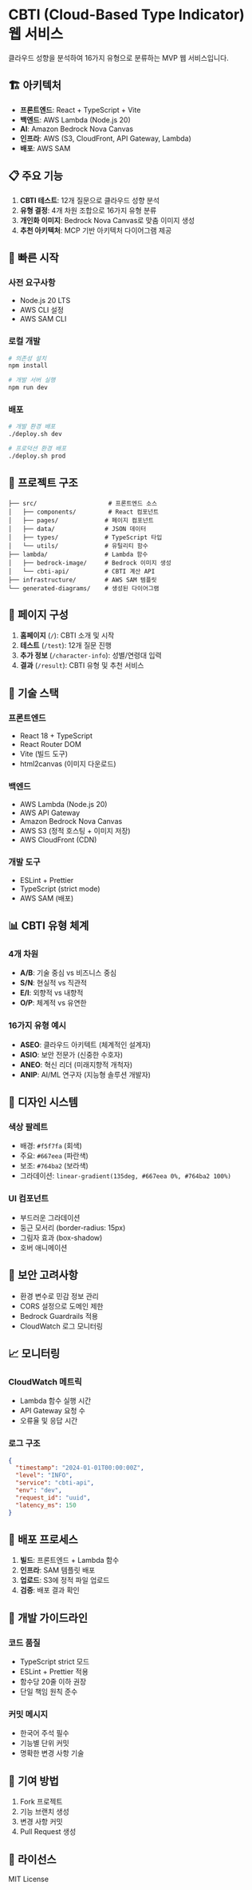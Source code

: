 # CBTI (Cloud-Based Type Indicator) 웹 서비스

클라우드 성향을 분석하여 16가지 유형으로 분류하는 MVP 웹 서비스입니다.

## 🏗️ 아키텍처

- **프론트엔드**: React + TypeScript + Vite
- **백엔드**: AWS Lambda (Node.js 20)
- **AI**: Amazon Bedrock Nova Canvas
- **인프라**: AWS (S3, CloudFront, API Gateway, Lambda)
- **배포**: AWS SAM

## 📋 주요 기능

1. **CBTI 테스트**: 12개 질문으로 클라우드 성향 분석
2. **유형 결정**: 4개 차원 조합으로 16가지 유형 분류
3. **개인화 이미지**: Bedrock Nova Canvas로 맞춤 이미지 생성
4. **추천 아키텍처**: MCP 기반 아키텍처 다이어그램 제공

## 🚀 빠른 시작

### 사전 요구사항

- Node.js 20 LTS
- AWS CLI 설정
- AWS SAM CLI

### 로컬 개발

```bash
# 의존성 설치
npm install

# 개발 서버 실행
npm run dev
```

### 배포

```bash
# 개발 환경 배포
./deploy.sh dev

# 프로덕션 환경 배포
./deploy.sh prod
```

## 📁 프로젝트 구조

```
├── src/                    # 프론트엔드 소스
│   ├── components/         # React 컴포넌트
│   ├── pages/             # 페이지 컴포넌트
│   ├── data/              # JSON 데이터
│   ├── types/             # TypeScript 타입
│   └── utils/             # 유틸리티 함수
├── lambda/                # Lambda 함수
│   ├── bedrock-image/     # Bedrock 이미지 생성
│   └── cbti-api/          # CBTI 계산 API
├── infrastructure/        # AWS SAM 템플릿
└── generated-diagrams/    # 생성된 다이어그램
```

## 🎯 페이지 구성

1. **홈페이지** (`/`): CBTI 소개 및 시작
2. **테스트** (`/test`): 12개 질문 진행
3. **추가 정보** (`/character-info`): 성별/연령대 입력
4. **결과** (`/result`): CBTI 유형 및 추천 서비스

## 🔧 기술 스택

### 프론트엔드
- React 18 + TypeScript
- React Router DOM
- Vite (빌드 도구)
- html2canvas (이미지 다운로드)

### 백엔드
- AWS Lambda (Node.js 20)
- AWS API Gateway
- Amazon Bedrock Nova Canvas
- AWS S3 (정적 호스팅 + 이미지 저장)
- AWS CloudFront (CDN)

### 개발 도구
- ESLint + Prettier
- TypeScript (strict mode)
- AWS SAM (배포)

## 📊 CBTI 유형 체계

### 4개 차원
- **A/B**: 기술 중심 vs 비즈니스 중심
- **S/N**: 현실적 vs 직관적
- **E/I**: 외향적 vs 내향적
- **O/P**: 체계적 vs 유연한

### 16가지 유형 예시
- **ASEO**: 클라우드 아키텍트 (체계적인 설계자)
- **ASIO**: 보안 전문가 (신중한 수호자)
- **ANEO**: 혁신 리더 (미래지향적 개척자)
- **ANIP**: AI/ML 연구자 (지능형 솔루션 개발자)

## 🎨 디자인 시스템

### 색상 팔레트
- 배경: `#f5f7fa` (회색)
- 주요: `#667eea` (파란색)
- 보조: `#764ba2` (보라색)
- 그라데이션: `linear-gradient(135deg, #667eea 0%, #764ba2 100%)`

### UI 컴포넌트
- 부드러운 그라데이션
- 둥근 모서리 (border-radius: 15px)
- 그림자 효과 (box-shadow)
- 호버 애니메이션

## 🔐 보안 고려사항

- 환경 변수로 민감 정보 관리
- CORS 설정으로 도메인 제한
- Bedrock Guardrails 적용
- CloudWatch 로그 모니터링

## 📈 모니터링

### CloudWatch 메트릭
- Lambda 함수 실행 시간
- API Gateway 요청 수
- 오류율 및 응답 시간

### 로그 구조
```json
{
  "timestamp": "2024-01-01T00:00:00Z",
  "level": "INFO",
  "service": "cbti-api",
  "env": "dev",
  "request_id": "uuid",
  "latency_ms": 150
}
```

## 🚀 배포 프로세스

1. **빌드**: 프론트엔드 + Lambda 함수
2. **인프라**: SAM 템플릿 배포
3. **업로드**: S3에 정적 파일 업로드
4. **검증**: 배포 결과 확인

## 📝 개발 가이드라인

### 코드 품질
- TypeScript strict 모드
- ESLint + Prettier 적용
- 함수당 20줄 이하 권장
- 단일 책임 원칙 준수

### 커밋 메시지
- 한국어 주석 필수
- 기능별 단위 커밋
- 명확한 변경 사항 기술

## 🤝 기여 방법

1. Fork 프로젝트
2. 기능 브랜치 생성
3. 변경 사항 커밋
4. Pull Request 생성

## 📄 라이선스

MIT License